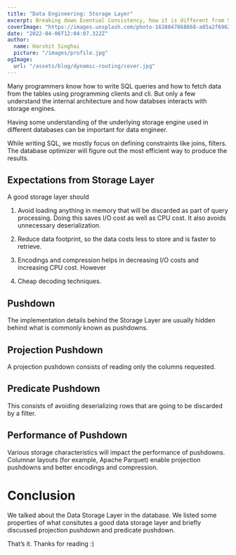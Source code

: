 ```yaml
---
title: "Data Engineering: Storage Layer"
excerpt: Breaking down Eventual Consistency, how it is different from Strongly Consistency, when to use Eventual Consistency, and conflict resolution.
coverImage: "https://images.unsplash.com/photo-1638847868668-a05a2f69622f?ixlib=rb-1.2.1&ixid=MnwxMjA3fDB8MHxwaG90by1wYWdlfHx8fGVufDB8fHx8&auto=format&fit=crop&w=774&q=80"
date: "2022-04-06T12:04:07.322Z"
author:
  name: Harshit Singhai
  picture: "/images/profile.jpg"
ogImage:
  url: "/assets/blog/dynamic-routing/cover.jpg"
---
```


Many programmers know how to write SQL queries and how to fetch data from the tables using programming clients and cli. But only a few understand the internal architecture and how databses interacts with storage engines.

Having some understanding of the underlying storage engine used in different databases can be important for data engineer.

While writing SQL, we mostly focus on defining constraints like joins, filters. The database optimizer will figure out the most efficient way to produce the results.

## Expectations from Storage Layer

A good storage layer should

1. Avoid loading anything in memory that will be discarded as part of query processing. Doing this saves I/O cost as well as CPU cost. It also avoids unnecessary deserialization.

2. Reduce data footprint, so the data costs less to store and is faster to retrieve.

3. Encodings and compression helps in decreasing I/O costs and increasing CPU cost. However

4. Cheap decoding techniques.

## Pushdown

The implementation details behind the Storage Layer are usually hidden behind what is commonly known as pushdowns.

## Projection Pushdown

A projection pushdown consists of reading only the columns requested.

## Predicate Pushdown

This consists of avoiding deserializing rows that are going to be discarded by a filter.

## Performance of Pushdown

Various storage characteristics will impact the performance of pushdowns. Columnar layouts (for example, Apache Parquet) enable projection pushdowns and better encodings and compression.

# Conclusion

We talked about the Data Storage Layer in the database. We listed some properties of what consitutes a good data storage layer and briefly discussed projection pushdown and predicate pushdown.

That’s it. Thanks for reading :)
